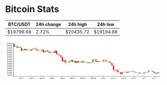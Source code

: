 # Bitcoin Stats

BTC/USDT|24h change|24h high|24h low|
|---|---|---|---|
|$19796.68|2.72%|$20435.72|$19194.66|

<img src="./chart.svg">
